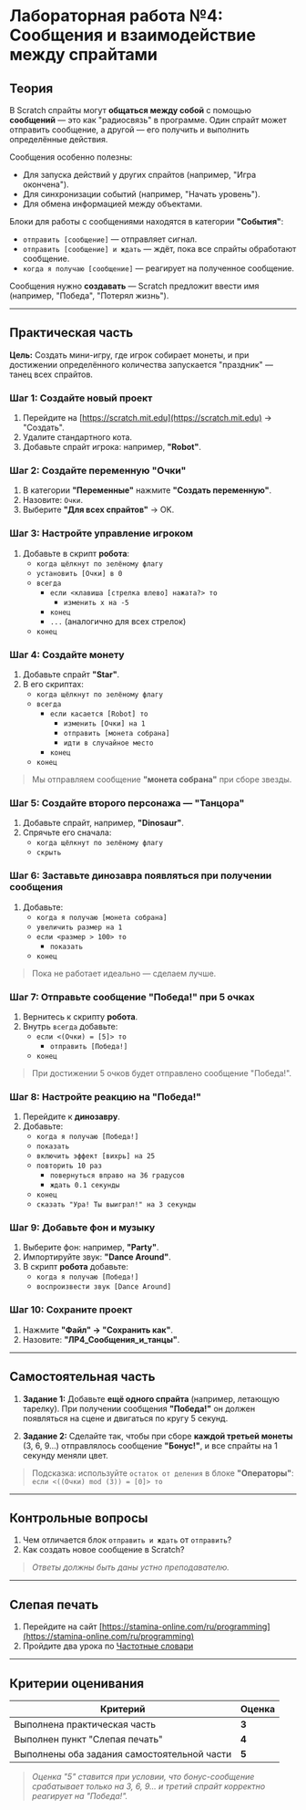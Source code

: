 # **Лабораторная работа №4: Сообщения и взаимодействие между спрайтами**

## **Теория**

В Scratch спрайты могут **общаться между собой** с помощью **сообщений** — это как "радиосвязь" в программе. Один спрайт может отправить сообщение, а другой — его получить и выполнить определённые действия.

Сообщения особенно полезны:
- Для запуска действий у других спрайтов (например, "Игра окончена").
- Для синхронизации событий (например, "Начать уровень").
- Для обмена информацией между объектами.

Блоки для работы с сообщениями находятся в категории **"События"**:
- `отправить [сообщение]` — отправляет сигнал.
- `отправить [сообщение] и ждать` — ждёт, пока все спрайты обработают сообщение.
- `когда я получаю [сообщение]` — реагирует на полученное сообщение.

Сообщения нужно **создавать** — Scratch предложит ввести имя (например, "Победа", "Потерял жизнь").

---

## **Практическая часть**

**Цель:** Создать мини-игру, где игрок собирает монеты, и при достижении определённого количества запускается "праздник" — танец всех спрайтов.

### **Шаг 1: Создайте новый проект**
1. Перейдите на [https://scratch.mit.edu](https://scratch.mit.edu) → "Создать".
2. Удалите стандартного кота.
3. Добавьте спрайт игрока: например, **"Robot"**.

### **Шаг 2: Создайте переменную "Очки"**
1. В категории **"Переменные"** нажмите **"Создать переменную"**.
2. Назовите: `Очки`.
3. Выберите **"Для всех спрайтов"** → OK.

### **Шаг 3: Настройте управление игроком**
1. Добавьте в скрипт **робота**:
   - `когда щёлкнут по зелёному флагу`
   - `установить [Очки] в 0`
   - `всегда`
     - `если <клавиша [стрелка влево] нажата?> то`
       - `изменить x на -5`
     - `конец`
     - `...` (аналогично для всех стрелок)
   - `конец`

### **Шаг 4: Создайте монету**
1. Добавьте спрайт **"Star"**.
2. В его скриптах:
   - `когда щёлкнут по зелёному флагу`
   - `всегда`
     - `если касается [Robot] то`
       - `изменить [Очки] на 1`
       - `отправить [монета собрана]`
       - `идти в случайное место`
     - `конец`
   - `конец`

> Мы отправляем сообщение **"монета собрана"** при сборе звезды.

### **Шаг 5: Создайте второго персонажа — "Танцора"**
1. Добавьте спрайт, например, **"Dinosaur"**.
2. Спрячьте его сначала:
   - `когда щёлкнут по зелёному флагу`
   - `скрыть`

### **Шаг 6: Заставьте динозавра появляться при получении сообщения**
1. Добавьте:
   - `когда я получаю [монета собрана]`
   - `увеличить размер на 1`
   - `если <размер > 100> то`
     - `показать`
   - `конец`

> Пока не работает идеально — сделаем лучше.

### **Шаг 7: Отправьте сообщение "Победа!" при 5 очках**
1. Вернитесь к скрипту **робота**.
2. Внутрь `всегда` добавьте:
   - `если <(Очки) = [5]> то`
     - `отправить [Победа!]`
   - `конец`

> При достижении 5 очков будет отправлено сообщение "Победа!".

### **Шаг 8: Настройте реакцию на "Победа!"**
1. Перейдите к **динозавру**.
2. Добавьте:
   - `когда я получаю [Победа!]`
   - `показать`
   - `включить эффект [вихрь] на 25`
   - `повторить 10 раз`
     - `повернуться вправо на 36 градусов`
     - `ждать 0.1 секунды`
   - `конец`
   - `сказать "Ура! Ты выиграл!" на 3 секунды`

### **Шаг 9: Добавьте фон и музыку**
1. Выберите фон: например, **"Party"**.
2. Импортируйте звук: **"Dance Around"**.
3. В скрипт **робота** добавьте:
   - `когда я получаю [Победа!]`
   - `воспроизвести звук [Dance Around]`

### **Шаг 10: Сохраните проект**
1. Нажмите **"Файл" → "Сохранить как"**.
2. Назовите: **"ЛР4_Сообщения_и_танцы"**.

---

## **Самостоятельная часть**

1. **Задание 1:** Добавьте **ещё одного спрайта** (например, летающую тарелку). При получении сообщения **"Победа!"** он должен появляться на сцене и двигаться по кругу 5 секунд.

2. **Задание 2:** Сделайте так, чтобы при сборе **каждой третьей монеты** (3, 6, 9...) отправлялось сообщение **"Бонус!"**, и все спрайты на 1 секунду меняли цвет.

> Подсказка: используйте `остаток от деления` в блоке **"Операторы"**:  
> `если <((Очки) mod (3)) = [0]> то`

---

## **Контрольные вопросы**

1. Чем отличается блок `отправить и ждать` от `отправить`?
2. Как создать новое сообщение в Scratch?

> *Ответы должны быть даны устно преподавателю.*

---

## **Слепая печать**

1. Перейдите на сайт [https://stamina-online.com/ru/programming](https://stamina-online.com/ru/programming)
2. Пройдите два урока по [Частотные словари](https://stamina-online.com/ru/workout/dictionary/38)

---

## **Критерии оценивания**

| Критерий                     | Оценка |
|-----------------------------|--------|
| Выполнена практическая часть | **3** |
| Выполнен пункт "Слепая печать" | **4** |
| Выполнены оба задания самостоятельной части | **5** |

> *Оценка "5" ставится при условии, что бонус-сообщение срабатывает только на 3, 6, 9... и третий спрайт корректно реагирует на "Победа!".*
